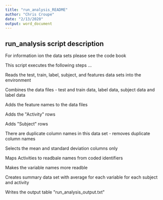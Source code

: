 ```yaml
---
title: "run_analysis_README"
author: "Chris Croupe"
date: "2/13/2020"
output: word_document
---
```

## run_analysis script description 

For information ion the data sets please see the code book

This script executes the following steps ... 

Reads the test, train, label, subject, and features data sets into the environment

Combines the data files - test and train data, label data, subject data and label data

Adds the feature names to the data files

Adds the "Activity" rows

Adds "Subject" rows

There are duplicate column names in this data set - removes duplicate column names

Selects the mean and standard deviation columns only

Maps Activities to readbale names from coded identifiers

Makes the variable names more readble

Creates summary data set with average for each variable for each subject and activity

Writes the output table "run_analysis_output.txt"
